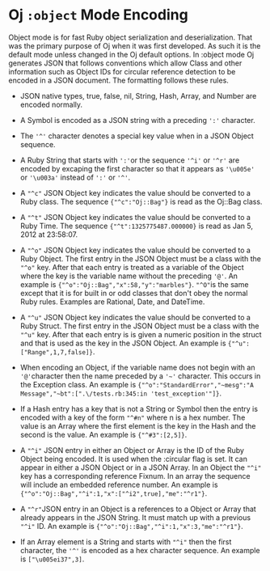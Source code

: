 # Oj `:object` Mode Encoding

Object mode is for fast Ruby object serialization and deserialization. That
was the primary purpose of Oj when it was first developed. As such it is the
default mode unless changed in the Oj default options. In :object mode Oj
generates JSON that follows conventions which allow Class and other
information such as Object IDs for circular reference detection to be encoded
in a JSON document. The formatting follows these rules.

* JSON native types, true, false, nil, String, Hash, Array, and Number are
   encoded normally.

* A Symbol is encoded as a JSON string with a preceding `':'` character.

* The `'^'` character denotes a special key value when in a JSON Object sequence.

* A Ruby String that starts with `':'`or the sequence `'^i'` or `'^r'` are
   encoded by excaping the first character so that it appears as `'\u005e'` or
   `'\u003a'` instead of `':'` or `'^'`.

* A `"^c"` JSON Object key indicates the value should be converted to a Ruby
   class. The sequence `{"^c":"Oj::Bag"}` is read as the Oj::Bag class.

* A `"^t"` JSON Object key indicates the value should be converted to a Ruby
   Time. The sequence `{"^t":1325775487.000000}` is read as Jan 5, 2012 at
   23:58:07.

* A `"^o"` JSON Object key indicates the value should be converted to a Ruby
   Object. The first entry in the JSON Object must be a class with the `"^o"`
   key. After that each entry is treated as a variable of the Object where the
   key is the variable name without the preceding `'@'`. An example is
   `{"^o":"Oj::Bag","x":58,"y":"marbles"}`. `"^O"`is the same except that it
   is for built in or odd classes that don't obey the normal Ruby
   rules. Examples are Rational, Date, and DateTime.

* A `"^u"` JSON Object key indicates the value should be converted to a Ruby
   Struct. The first entry in the JSON Object must be a class with the
   `"^u"` key. After that each entry is is given a numeric position in the
   struct and that is used as the key in the JSON Object. An example is
   `{"^u":["Range",1,7,false]}`.

* When encoding an Object, if the variable name does not begin with an
   `'@'`character then the name preceded by a `'~'` character. This occurs in
   the Exception class. An example is `{"^o":"StandardError","~mesg":"A
   Message","~bt":[".\/tests.rb:345:in 'test_exception'"]}`.

* If a Hash entry has a key that is not a String or Symbol then the entry is
   encoded with a key of the form `"^#n"` where n is a hex number. The value
   is an Array where the first element is the key in the Hash and the second
   is the value. An example is `{"^#3":[2,5]}`.

* A `"^i"` JSON entry in either an Object or Array is the ID of the Ruby
   Object being encoded. It is used when the :circular flag is set. It can
   appear in either a JSON Object or in a JSON Array. In an Object the
   `"^i"` key has a corresponding reference Fixnum. In an array the sequence
   will include an embedded reference number. An example is
   `{"^o":"Oj::Bag","^i":1,"x":["^i2",true],"me":"^r1"}`.

* A `"^r"`JSON entry in an Object is a references to a Object or Array that
   already appears in the JSON String. It must match up with a previous
   `"^i"` ID. An example is `{"^o":"Oj::Bag","^i":1,"x":3,"me":"^r1"}`.

* If an Array element is a String and starts with `"^i"` then the first
   character, the `'^'` is encoded as a hex character sequence. An example is
   `["\u005ei37",3]`.
